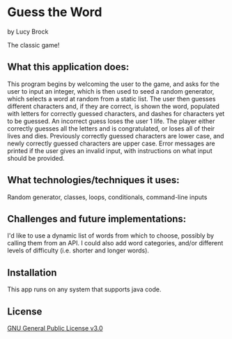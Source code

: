 # Guess the Word
by Lucy Brock

The classic game!

## What this application does:
This program begins by welcoming the user to the game, and asks for the user to input an integer, which is then used to seed a random generator, which selects a word at random from a static list. The user then guesses different characters and, if they are correct, is shown the word, populated with letters for correctly guessed characters, and dashes for characters yet to be guessed. An incorrect guess loses the user 1 life. The player either correctly guesses all the letters and is congratulated, or loses all of their lives and dies.
Previously correctly guessed characters are lower case, and newly correctly guessed characters are upper case. Error messages are printed if the user gives an invalid input, with instructions on what input should be provided.

## What technologies/techniques it uses:
Random generator, classes, loops, conditionals, command-line inputs

## Challenges and future implementations:
I'd like to use a dynamic list of words from which to choose, possibly by calling them from an API. I could also add word categories, and/or different levels of difficulty (i.e. shorter and longer words). 

## Installation
This app runs on any system that supports java code. 

## License
[GNU General Public License v3.0](https://choosealicense.com/licenses/gpl-3.0/#)
